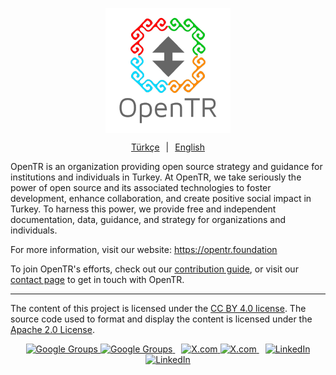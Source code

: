 <p align="center" width="100%">
    <img src="https://raw.githubusercontent.com/OpenTRFoundation/OpenTR/main/static/images/open-tr-new-logo-02-200x200.png" width="200" height="200" align="center" alt="OpenTR Logo"/>
</p>
<p align="center">
  <a href="https://github.com/OpenTRFoundation/.github/blob/main/.github/profile/README.md" style="margin-right: 10px;">Türkçe</a>|<a href="https://github.com/OpenTRFoundation/.github/blob/main/.github/profile/README-EN.md" style="margin-left: 10px;">English</a>
</p>

OpenTR is an organization providing open source strategy and guidance for institutions and individuals in Turkey. At OpenTR, we take seriously the power of open source and its associated technologies to foster development, enhance collaboration, and create positive social impact in Turkey.
To harness this power, we provide free and independent documentation, data, guidance, and strategy for organizations and individuals.


For more information, visit our website: <https://opentr.foundation>

To join OpenTR's efforts, check out our [contribution guide](https://opentr.foundation/docs/about/contribute-to-opentr/), or visit our [contact page](https://opentr.foundation/contact/) to get in touch with OpenTR.

---

The content of this project is licensed under the [CC BY 4.0 license](https://creativecommons.org/licenses/by/4.0/). The source code used to format and display the content is licensed under the [Apache 2.0 License](./LICENSE).


<p align="center">
  <a href="https://groups.google.com/a/opentr.foundation/g/duyuru" style="margin-right: 10px;">
    <img src="https://simpleicons.vercel.app/google/000#gh-light-mode-only" alt="Google Groups" width="30" height="30"/>
    <img src="https://simpleicons.vercel.app/google/fff#gh-dark-mode-only" alt="Google Groups" width="30" height="30"/>
  </a>
  <a href="https://x.com/opentr_fdn" style="margin-right: 10px;">
    <img src="https://simpleicons.vercel.app/x/000#gh-light-mode-only" alt="X.com" width="30" height="30"/>
    <img src="https://simpleicons.vercel.app/x/fff#gh-dark-mode-only" alt="X.com" width="30" height="30"/>
  </a>
  <a href="https://www.linkedin.com/company/open-tr">
    <img src="https://simpleicons.vercel.app/linkedin/000#gh-light-mode-only" alt="LinkedIn" width="30" height="30"/>
    <img src="https://simpleicons.vercel.app/linkedin/fff#gh-dark-mode-only" alt="LinkedIn" width="30" height="30"/>
  </a>
</p>
